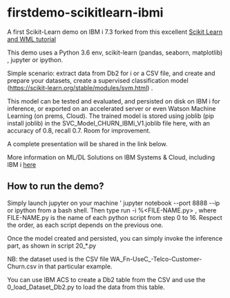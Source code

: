 # firstdemo-scikitlearn-ibmi

A first Scikit-Learn demo on IBM i 7.3 forked from this excellent [Scikit Learn and WML tutorial](https://github.com/IBM/customer-churn-prediction/blob/master/notebooks/customer-churn-prediction.ipynb) 

This demo uses a Python 3.6 env, scikit-learn (pandas, seaborn, matplotlib) , jupyter or ipython. 

Simple scenario: extract data from Db2 for i or a CSV file, and create and prepare your datasets, create a supervised classification model (https://scikit-learn.org/stable/modules/svm.html) .

This model can be tested and evaluated, and persisted on disk on IBM i for inference, or exported on an accelerated server or even Watson Machine Learning (on prems, Cloud).
The trained model is stored using joblib (pip install joblib)  in the SVC_Model_CHURN_IBMi_V1.joblib file here, with an accuracy of 0.8, recall 0.7. Room for improvement.

A complete presentation will be shared in the link below.

More information on ML/DL Solutions on IBM Systems & Cloud, including IBM i [here](https://t.co/3QFohFlmIR)

## How to run the demo? 
Simply launch jupyter on your machine 
' jupyter notebook --port 8888 --ip <your-ip>
or ipython from a bash shell.  Then type run -i %<FILE-NAME.py>  , where FILE-NAME.py is the name of each python script from step 0 to 16. Respect the order, as each script depends on the previous one.

Once the model created and persisted, you can simply invoke the inference part, as shown in script 20_*.py

NB: the dataset used is the CSV file WA_Fn-UseC_-Telco-Customer-Churn.csv  in that particular example.

You can use IBM ACS to create a Db2 table from the CSV and use the 0_load_Dataset_Db2.py to load the data from this table.



